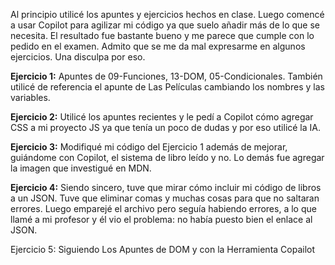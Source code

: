 Al principio utilicé los apuntes y ejercicios hechos en clase. Luego comencé a
usar Copilot para agilizar mi código ya que suelo añadir más de lo que se
necesita. El resultado fue bastante bueno y me parece que cumple con lo pedido
en el examen. Admito que se me da mal expresarme en algunos ejercicios. Una
disculpa por eso.

**Ejercicio 1:** Apuntes de 09-Funciones, 13-DOM, 05-Condicionales. También
utilicé de referencia el apunte de Las Películas cambiando los nombres y las
variables.

**Ejercicio 2:** Utilicé los apuntes recientes y le pedí a Copilot cómo agregar
CSS a mi proyecto JS ya que tenía un poco de dudas y por eso utilicé la IA.

**Ejercicio 3:** Modifiqué mi código del Ejercicio 1 además de mejorar,
guiándome con Copilot, el sistema de libro leído y no. Lo demás fue agregar la
imagen que investigué en MDN.

**Ejercicio 4:** Siendo sincero, tuve que mirar cómo incluir mi código de libros
a un JSON. Tuve que eliminar comas y muchas cosas para que no saltaran errores.
Luego emparejé el archivo pero seguía habiendo errores, a lo que llamé a mi
profesor y él vio el problema: no había puesto bien el enlace al JSON.

Ejercicio 5: Siguiendo Los Apuntes de DOM y con la Herramienta Copailot
